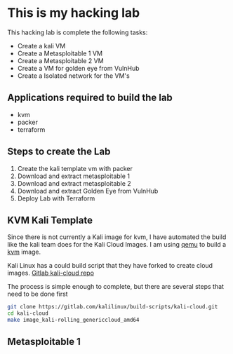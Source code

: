 # This is my hacking lab 
This hacking lab is complete the following tasks:
* Create a kali VM
* Create a Metasploitable 1 VM
* Create a Metasploitable 2 VM
* Create a VM for golden eye from VulnHub
* Create a Isolated network for the VM's

## Applications required to build the lab
* kvm
* packer
* terraform

## Steps to create the Lab
1. Create the kali template vm with packer
1. Download and extract metasploitable 1
1. Download and extract metasploitable 2
1. Download and extract Golden Eye from VulnHub
1. Deploy Lab with Terraform

## KVM Kali Template
Since there is not currently a Kali image for kvm, I have automated the build like the kali team does for the Kali Cloud Images. I am using [qemu](https://www.qemu.org/) to build a [kvm](https://www.linux-kvm.org/page/Main_Page) image. 

Kali Linux has a could build script that they have forked to create cloud images.  [Gitlab kali-cloud repo](https://gitlab.com/kalilinux/build-scripts/kali-cloud)

The process is simple enough to complete, but there are several steps that need to be done first
```bash
git clone https://gitlab.com/kalilinux/build-scripts/kali-cloud.git
cd kali-cloud
make image_kali-rolling_genericcloud_amd64
```
## Metasploitable 1
